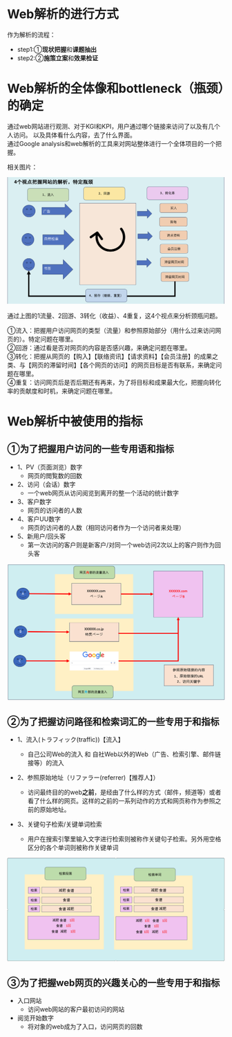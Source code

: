# Web解析的进行方式

<p>
作为解析的流程：<br>

 - step1:①**现状把握**和**课题抽出**
 - step2:②**施策立案**和**效果检证**


</p>

# Web解析的全体像和bottleneck（瓶颈）的确定
<p>
通过web网站进行观测、对于KGI和KPI，用户通过哪个链接来访问了以及有几个人访问。
以及具体看什么内容，去了什么界面。<br>
通过Google analysis和web解析的工具来对网站整体进行一个全体项目的一个把握。
</p>
<p>相关图片：

![4point](https://github.com/Seankharisma/Data_Analysis_Project/blob/master/Web%20analyst/Web%E8%A7%A3%E6%9E%90/picture/4point.png)
</p>
<p>
通过上图的1流量、2回游、3转化（收益）、4重复，这4个视点来分析颈瓶问题。<br>

①流入：把握用户访问网页的类型（流量）和参照原始部分（用什么过来访问网页的）。特定问题在哪里。<br>
②回游：通过看是否对网页的内容是否感兴趣，来确定问题在哪里。<br>
③转化：把握从网页的【购入】【联络资讯】【请求资料】【会员注册】的成果之类、与【网页的滞留时间】【各个网页的访问】的网页目标是否有联系，来确定问题在哪里。<br>
④重复：访问网页后是否后期还有再来，为了将目标和成果最大化，把握向转化率的贡献度和时机，来确定问题在哪里。

</p>

# Web解析中被使用的指标

## ①为了把握**用户访问**的一些专用语和指标
<p>

 - 1、PV（页面浏览）数字
   - 网页的閲覧数的回数
 - 2、访问（会话）数字
   - 一个web网页从访问阅览到离开的整一个活动的统计数字
 - 3、客户数字
   - 网页的访问者的人数 
 - 4、客户UU数字
   - 网页的访问者的人数（相同访问者作为一个访问者来处理）
 - 5、新用户/回头客
   - 第一次访问的客户则是新客户/对同一个web访问2次以上的客户则作为回头客 

</p>

![Inflow_Reference_Point](https://github.com/Seankharisma/Data_Analysis_Project/blob/master/Web%20analyst/Web%E8%A7%A3%E6%9E%90/picture/Inflow_Reference_Point.png)


## ②为了把握**访问路径**和**检索词汇**的一些专用于和指标
<p>

 - 1、流入(トラフィック(traffic))【流入】<br>
   - 自己公司Web的流入 和 自社Web以外的Web（广告、检索引擎、邮件链接等）的流入

 - 2、参照原始地址（リファラー(referrer)【推荐人】）
   - 访问最终目的的web**之前**，是经由了什么样的方式（邮件，频道等）或者看了什么样的网页。这样的之前的一系列动作的方式和网页称作为参照之前的原始地址。

 - 3、关键句子检索/关键单词检索
   - 用户在搜索引擎里输入文字进行检索则被称作关键句子检索。另外用空格区分的各个单词则被称作关键单词

</p>

![Search for words and paragraphs](https://github.com/Seankharisma/Data_Analysis_Project/blob/master/Web%20analyst/Web%E8%A7%A3%E6%9E%90/picture/Search%20for%20words%20and%20paragraphs.png)

## ③为了把握**web网页的兴趣关心**的一些专用于和指标

<p>

 - 入口网站
   - 访问web网站的客户最初访问的网站
 - 阅览开始数字
   - 将对象的web成为了入口，访问网页的回数 


</p>






